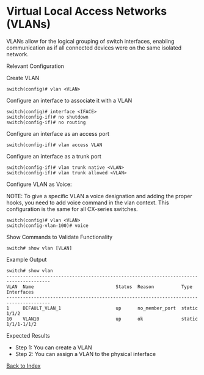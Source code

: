 # Virtual Local Access Networks (VLANs) 

VLANs allow for the logical grouping of switch interfaces, enabling communication as if all connected devices were on the same isolated network. 


Relevant Configuration 

Create VLAN 

```
switch(config)# vlan <VLAN> 
```

Configure an interface to associate it with a VLAN 

```
switch(config)# interface <IFACE> 
switch(config-if)# no shutdown 
switch(config-if)# no routing

```
Configure an interface as an access port

```
switch(config-if)# vlan access VLAN 
```

Configure an interface as a trunk port 

```
switch(config-if)# vlan trunk native <VLAN> 
switch(config-if)# vlan trunk allowed <VLAN> 
```

Configure VLAN as Voice: 

NOTE:
To give a specific VLAN a voice designation and adding the proper hooks, you need to add voice command in the vlan context. This configuration is the same for all CX-series switches.

```
switch(config)# vlan <VLAN> 
switch(config-vlan-100)# voice 
```

Show Commands to Validate Functionality 

```
switch# show vlan [VLAN]
```

Example Output 

```
switch# show vlan
--------------------------------------------------------------------------------------
VLAN  Name                              Status  Reason          Type      Interfaces
--------------------------------------------------------------------------------------
1     DEFAULT_VLAN_1                    up      no_member_port  static    1/1/2
10    VLAN10                            up      ok              static    1/1/1-1/1/2
```

Expected Results 

* Step 1: You can create a VLAN
* Step 2: You can assign a VLAN to the physical interface 


[Back to Index](#index)
